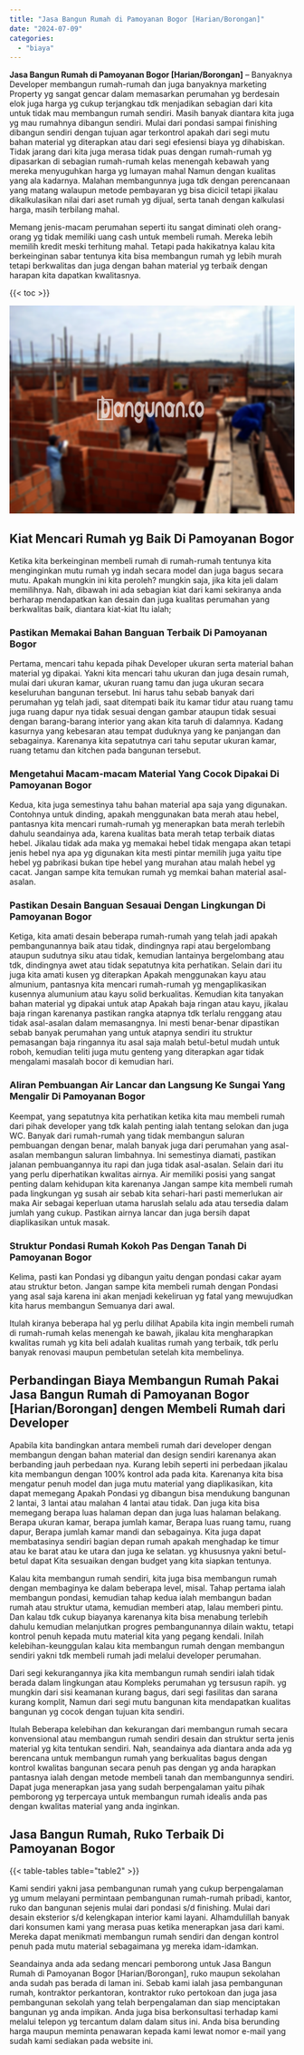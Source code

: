 ```yaml
---
title: "Jasa Bangun Rumah di Pamoyanan Bogor [Harian/Borongan]"
date: "2024-07-09"
categories: 
  - "biaya"
---
```


**Jasa Bangun Rumah di Pamoyanan Bogor \[Harian/Borongan\]** – Banyaknya Developer membangun rumah-rumah dan juga banyaknya marketing Property yg sangat gencar dalam memasarkan perumahan yg berdesain elok juga harga yg cukup terjangkau tdk menjadikan sebagian dari kita untuk tidak mau membangun rumah sendiri. Masih banyak diantara kita juga yg mau rumahnya dibangun sendiri. Mulai dari pondasi sampai finishing dibangun sendiri dengan tujuan agar terkontrol apakah dari segi mutu bahan material yg diterapkan atau dari segi efesiensi biaya yg dihabiskan. Tidak jarang dari kita juga merasa tidak puas dengan rumah-rumah yg dipasarkan di sebagian rumah-rumah kelas menengah kebawah yang mereka menyuguhkan harga yg lumayan mahal Namun dengan kualitas yang ala kadarnya. Malahan membangunnya juga tdk dengan perencanaan yang matang walaupun metode pembayaran yg bisa dicicil tetapi jikalau dikalkulasikan nilai dari aset rumah yg dijual, serta tanah dengan kalkulasi harga, masih terbilang mahal.

Memang jenis-macam perumahan seperti itu sangat diminati oleh orang-orang yg tidak memiliki uang cash untuk membeli rumah. Mereka lebih memilih kredit meski terhitung mahal. Tetapi pada hakikatnya kalau kita berkeinginan sabar tentunya kita bisa membangun rumah yg lebih murah tetapi berkwalitas dan juga dengan bahan material yg terbaik dengan harapan kita dapatkan kwalitasnya.

{{< toc >}}

![Jasa Bangun Rumah di Pamoyanan Bogor [Harian/Borongan]](/images/borong-bangunan-16.png)

## Kiat Mencari Rumah yg Baik Di Pamoyanan Bogor

Ketika kita berkeinginan membeli rumah di rumah-rumah tentunya kita menginginkan mutu rumah yg indah secara model dan juga bagus secara mutu. Apakah mungkin ini kita peroleh? mungkin saja, jika kita jeli dalam memilihnya. Nah, dibawah ini ada sebagian kiat dari kami sekiranya anda berharap mendapatkan kan desain dan juga kualitas perumahan yang berkwalitas baik, diantara kiat-kiat Itu ialah;

### Pastikan Memakai Bahan Banguan Terbaik Di Pamoyanan Bogor

Pertama, mencari tahu kepada pihak Developer ukuran serta material bahan material yg dipakai. Yakni kita mencari tahu ukuran dan juga desain rumah, mulai dari ukuran kamar, ukuran ruang tamu dan juga ukuran secara keseluruhan bangunan tersebut. Ini harus tahu sebab banyak dari perumahan yg telah jadi, saat ditempati baik itu kamar tidur atau ruang tamu juga ruang dapur nya tidak sesuai dengan gambar ataupun tidak sesuai dengan barang-barang interior yang akan kita taruh di dalamnya. Kadang kasurnya yang kebesaran atau tempat duduknya yang ke panjangan dan sebagainya. Karenanya kita sepatutnya cari tahu seputar ukuran kamar, ruang tetamu dan kitchen pada bangunan tersebut.

### Mengetahui Macam-macam Material Yang Cocok Dipakai Di Pamoyanan Bogor

Kedua, kita juga semestinya tahu bahan material apa saja yang digunakan. Contohnya untuk dinding, apakah menggunakan bata merah atau hebel, pantasnya kita mencari rumah-rumah yg menerapkan bata merah terlebih dahulu seandainya ada, karena kualitas bata merah tetap terbaik diatas hebel. Jikalau tidak ada maka yg memakai hebel tidak mengapa akan tetapi jenis hebel nya apa yg digunakan kita mesti pintar memilih juga yaitu tipe hebel yg pabrikasi bukan tipe hebel yang murahan atau malah hebel yg cacat. Jangan sampe kita temukan rumah yg memkai bahan material asal-asalan.

### Pastikan Desain Banguan Sesauai Dengan Lingkungan Di Pamoyanan Bogor

Ketiga, kita amati desain beberapa rumah-rumah yang telah jadi apakah pembangunannya baik atau tidak, dindingnya rapi atau bergelombang ataupun sudutnya siku atau tidak, kemudian lantainya bergelombang atau tdk, dindingnya awet atau tidak sepatutnya kita perhatikan. Selain dari itu juga kita amati kusen yg diterapkan Apakah menggunakan kayu atau almunium, pantasnya kita mencari rumah-rumah yg mengaplikasikan kusennya alumunium atau kayu solid berkualitas. Kemudian kita tanyakan bahan material yg dipakai untuk atap Apakah baja ringan atau kayu, jikalau baja ringan karenanya pastikan rangka atapnya tdk terlalu renggang atau tidak asal-asalan dalam memasangnya. Ini mesti benar-benar dipastikan sebab banyak perumahan yang untuk atapnya sendiri itu struktur pemasangan baja ringannya itu asal saja malah betul-betul mudah untuk roboh, kemudian teliti juga mutu genteng yang diterapkan agar tidak mengalami masalah bocor di kemudian hari.

### Aliran Pembuangan Air Lancar dan Langsung Ke Sungai Yang Mengalir Di Pamoyanan Bogor

Keempat, yang sepatutnya kita perhatikan ketika kita mau membeli rumah dari pihak developer yang tdk kalah penting ialah tentang selokan dan juga WC. Banyak dari rumah-rumah yang tidak membangun saluran pembuangan dengan benar, malah banyak juga dari perumahan yang asal-asalan membangun saluran limbahnya. Ini semestinya diamati, pastikan jalanan pembuangannya itu rapi dan juga tidak asal-asalan. Selain dari itu yang perlu diperhatikan kwalitas airnya. Air memiliki posisi yang sangat penting dalam kehidupan kita karenanya Jangan sampe kita membeli rumah pada lingkungan yg susah air sebab kita sehari-hari pasti memerlukan air maka Air sebagai keperluan utama haruslah selalu ada atau tersedia dalam jumlah yang cukup. Pastikan airnya lancar dan juga bersih dapat diaplikasikan untuk masak.

### Struktur Pondasi Rumah Kokoh Pas Dengan Tanah Di Pamoyanan Bogor

Kelima, pasti kan Pondasi yg dibangun yaitu dengan pondasi cakar ayam atau struktur beton. Jangan sampe kita membeli rumah dengan Pondasi yang asal saja karena ini akan menjadi kekeliruan yg fatal yang mewujudkan kita harus membangun Semuanya dari awal.

Itulah kiranya beberapa hal yg perlu dilihat Apabila kita ingin membeli rumah di rumah-rumah kelas menengah ke bawah, jikalau kita mengharapkan kwalitas rumah yg kita beli adalah kualitas rumah yang terbaik, tdk perlu banyak renovasi maupun pembetulan setelah kita membelinya.

## Perbandingan Biaya Membangun Rumah Pakai Jasa Bangun Rumah di Pamoyanan Bogor \[Harian/Borongan\] dengen Membeli Rumah dari Developer

Apabila kita bandingkan antara membeli rumah dari developer dengan membangun dengan bahan material dan design sendiri karenanya akan berbanding jauh perbedaan nya. Kurang lebih seperti ini perbedaan jikalau kita membangun dengan 100% kontrol ada pada kita. Karenanya kita bisa mengatur penuh model dan juga mutu material yang diaplikasikan, kita dapat memegang Apakah Pondasi yg dibangun bisa mendukung bangunan 2 lantai, 3 lantai atau malahan 4 lantai atau tidak. Dan juga kita bisa memegang berapa luas halaman depan dan juga luas halaman belakang. Berapa ukuran kamar, berapa jumlah kamar, Berapa luas ruang tamu, ruang dapur, Berapa jumlah kamar mandi dan sebagainya. Kita juga dapat membatasinya sendiri bagian depan rumah apakah menghadap ke timur atau ke barat atau ke utara dan juga ke selatan. yg khususnya yakni betul-betul dapat Kita sesuaikan dengan budget yang kita siapkan tentunya.

Kalau kita membangun rumah sendiri, kita juga bisa membangun rumah dengan membaginya ke dalam beberapa level, misal. Tahap pertama ialah membangun pondasi, kemudian tahap kedua ialah membangun badan rumah atau struktur utama, kemudian memberi atap, lalau memberi pintu. Dan kalau tdk cukup biayanya karenanya kita bisa menabung terlebih dahulu kemudian melanjutkan progres pembangunannya dilain waktu, tetapi kontrol penuh kepada mutu material kita yang pegang kendali. Inilah kelebihan-keunggulan kalau kita membangun rumah dengan membangun sendiri yakni tdk membeli rumah jadi melalui developer perumahan.

Dari segi kekurangannya jika kita membangun rumah sendiri ialah tidak berada dalam lingkungan atau Kompleks perumahan yg tersusun rapih. yg mungkin dari sisi keamanan kurang bagus, dari segi fasilitas dan sarana kurang komplit, Namun dari segi mutu bangunan kita mendapatkan kualitas bangunan yg cocok dengan tujuan kita sendiri.

Itulah Beberapa kelebihan dan kekurangan dari membangun rumah secara konvensional atau membangun rumah sendiri desain dan struktur serta jenis material yg kita tentukan sendiri. Nah, seandainya ada diantara anda ada yg berencana untuk membangun rumah yang berkualitas bagus dengan kontrol kwalitas bangunan secara penuh pas dengan yg anda harapkan pantasnya ialah dengan metode membeli tanah dan membangunnya sendiri. Dapat juga menerapkan jasa yang sudah berpengalaman yaitu pihak pemborong yg terpercaya untuk membangun rumah idealis anda pas dengan kwalitas material yang anda inginkan.

## Jasa Bangun Rumah, Ruko Terbaik Di Pamoyanan Bogor

{{< table-tables table="table2" >}}

Kami sendiri yakni jasa pembangunan rumah yang cukup berpengalaman yg umum melayani permintaan pembangunan rumah-rumah pribadi, kantor, ruko dan bangunan sejenis mulai dari pondasi s/d finishing. Mulai dari desain eksterior s/d kelengkapan interior kami layani. Alhamdulillah banyak dari konsumen kami yang merasa puas ketika menerapkan jasa dari kami. Mereka dapat menikmati membangun rumah sendiri dan dengan kontrol penuh pada mutu material sebagaimana yg mereka idam-idamkan.

Seandainya anda ada sedang mencari pemborong untuk Jasa Bangun Rumah di Pamoyanan Bogor \[Harian/Borongan\], ruko maupun sekolahan anda sudah pas berada di laman ini. Sebab kami ialah jasa pembangunan rumah, kontraktor perkantoran, kontraktor ruko pertokoan dan juga jasa pembangunan sekolah yang telah berpengalaman dan siap menciptakan bangunan yg anda impikan. Anda juga bisa berkonsultasi terhadap kami melalui telepon yg tercantum dalam dalam situs ini. Anda bisa berunding harga maupun meminta penawaran kepada kami lewat nomor e-mail yang sudah kami sediakan pada website ini.
